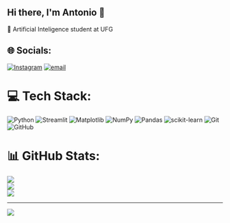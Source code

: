 ## Hi there, I'm Antonio 👋

🧠 Artificial Inteligence student at UFG



## 🌐 Socials:
[![Instagram](https://img.shields.io/badge/Instagram-%23E4405F.svg?logo=Instagram&logoColor=white)](https://instagram.com/antoniohqvl) [![email](https://img.shields.io/badge/Email-D14836?logo=gmail&logoColor=white)](mailto:villar_antonio@discente.ufg.br) 

# 💻 Tech Stack:
![Python](https://img.shields.io/badge/python-3670A0?style=flat&logo=python&logoColor=ffdd54) ![Streamlit](https://img.shields.io/badge/Streamlit-%23FE4B4B.svg?style=flat&logo=streamlit&logoColor=white) ![Matplotlib](https://img.shields.io/badge/Matplotlib-%23ffffff.svg?style=flat&logo=Matplotlib&logoColor=black) ![NumPy](https://img.shields.io/badge/numpy-%23013243.svg?style=flat&logo=numpy&logoColor=white) ![Pandas](https://img.shields.io/badge/pandas-%23150458.svg?style=flat&logo=pandas&logoColor=white) ![scikit-learn](https://img.shields.io/badge/scikit--learn-%23F7931E.svg?style=flat&logo=scikit-learn&logoColor=white) ![Git](https://img.shields.io/badge/git-%23F05033.svg?style=flat&logo=git&logoColor=white) ![GitHub](https://img.shields.io/badge/github-%23121011.svg?style=flat&logo=github&logoColor=white)
# 📊 GitHub Stats:
![](https://github-readme-stats.vercel.app/api?username=villarantonio&theme=transparent&hide_border=false&include_all_commits=true&count_private=true)<br/>
![](https://nirzak-streak-stats.vercel.app/?user=villarantonio&theme=transparent&hide_border=false)<br/>
![](https://github-readme-stats.vercel.app/api/top-langs/?username=villarantonio&theme=transparent&hide_border=false&include_all_commits=true&count_private=true&layout=compact)

---
[![](https://visitcount.itsvg.in/api?id=villarantonio&icon=0&color=0)](https://visitcount.itsvg.in)

<!-- Proudly created with GPRM ( https://gprm.itsvg.in ) -->
